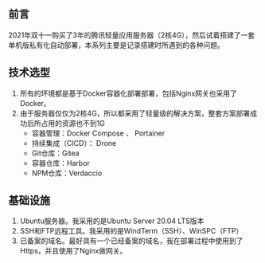 
## 前言
2021年双十一购买了3年的腾讯轻量应用服务器（2核4G），然后试着搭建了一套单机版私有化自动部署，本系列主要是记录搭建时所遇到的各种问题。

## 技术选型
1. 所有的环境都是基于Docker容器化部署部署，包括Nginx网关也采用了Docker。
2. 由于服务器仅仅为2核4G，所以都采用了轻量级的解决方案，整套方案部署成功后所占用的资源也不到1G
   * 容器管理：Docker Compose 、 Portainer
   * 持续集成（CICD）： Drone
   * Git仓库：Gitea
   * 容器仓库：Harbor
   * NPM仓库：Verdaccio


## 基础设施
1. Ubuntu服务器。我采用的是Ubuntu Server 20.04 LTS版本
2. SSH和FTP远程工具。我采用的是WindTerm（SSH）、WinSPC（FTP）
3. 已备案的域名。最好具有一个已经备案的域名，我在部署过程中使用到了Https，并且使用了Nginx做网关。

